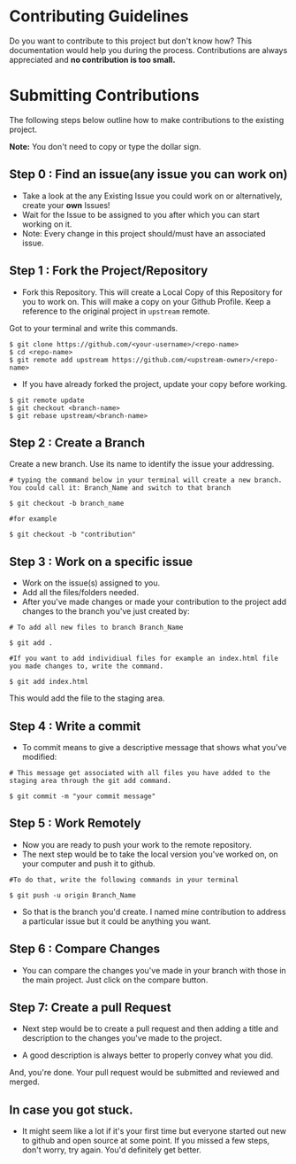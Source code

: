 # Contributing Guidelines

Do you want to contribute to this project but don't know how? 
This documentation would help you during the process.
Contributions are always appreciated and **no contribution is too small.**

# Submitting Contributions
The following steps below outline how to make contributions to the existing project.

**Note:** You don't need to copy or type the dollar sign. 

## Step 0 : Find an issue(any issue you can work on)
- Take a look at the any Existing Issue you could work on or alternatively, create your **own** Issues!
- Wait for the Issue to be assigned to you after which you can start working on it.
- Note: Every change in this project should/must have an associated issue. 

## Step 1 : Fork the Project/Repository
- Fork this Repository. This will create a Local Copy of this Repository for you to work on.  This will make a copy on your Github Profile. Keep a reference to the original project in `upstream` remote.

Got to your terminal and write this commands.
```
$ git clone https://github.com/<your-username>/<repo-name>
$ cd <repo-name>
$ git remote add upstream https://github.com/<upstream-owner>/<repo-name>
```

- If you have already forked the project, update your copy before working.
```
$ git remote update
$ git checkout <branch-name>
$ git rebase upstream/<branch-name>
```

## Step 2 : Create a Branch
Create a new branch. Use its name to identify the issue your addressing.
```
# typing the command below in your terminal will create a new branch. You could call it: Branch_Name and switch to that branch 

$ git checkout -b branch_name

#for example

$ git checkout -b "contribution"
```

## Step 3 : Work on a specific issue
- Work on the issue(s) assigned to you. 
- Add all the files/folders needed.
- After you've made changes or made your contribution to the project add changes to the branch you've just created by:
```
# To add all new files to branch Branch_Name

$ git add .

#If you want to add individiual files for example an index.html file you made changes to, write the command.

$ git add index.html
```

This would add the file to the staging area.

## Step 4 : Write a commit
- To commit means to give a descriptive message that shows what you've modified:
```
# This message get associated with all files you have added to the staging area through the git add command.

$ git commit -m "your commit message"
```

## Step 5 : Work Remotely
- Now you are ready to push your work to the remote repository.
- The next step would be to take the local version you've worked on, on your computer and push it to github.
```
#To do that, write the following commands in your terminal

$ git push -u origin Branch_Name
```

- So that is the branch you'd create. I named mine contribution to address a particular issue but it could be anything you want.

## Step 6 : Compare Changes

- You can compare the changes you've made in your branch with those in the main project. Just click on the compare button.

## Step 7: Create a pull Request

- Next step would be to create a pull request and then adding a title and description to the changes you've made to the project.

- A good description is always better to properly convey what you did.

And, you're done. Your pull request would be submitted and reviewed and merged.

## In case you got stuck.
- It might seem like a lot if it's your first time but everyone started out new to github and open source at some point. If you missed a few steps, don't worry, try again. You'd definitely get better.

